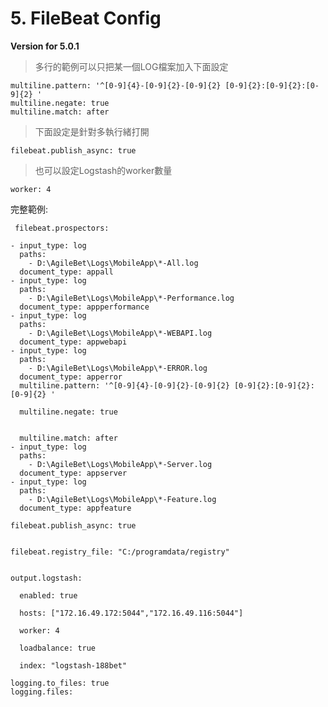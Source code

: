 # 5. FileBeat Config

**Version for 5.0.1**
>多行的範例可以只把某一個LOG檔案加入下面設定    
 
    multiline.pattern: '^[0-9]{4}-[0-9]{2}-[0-9]{2} [0-9]{2}:[0-9]{2}:[0-9]{2} '
    multiline.negate: true
    multiline.match: after  
>下面設定是針對多執行緒打開    

    filebeat.publish_async: true
> 也可以設定Logstash的worker數量

    worker: 4

完整範例:

     filebeat.prospectors:

    - input_type: log
      paths:
        - D:\AgileBet\Logs\MobileApp\*-All.log
      document_type: appall	
    - input_type: log
      paths:
        - D:\AgileBet\Logs\MobileApp\*-Performance.log
      document_type: appperformance	
    - input_type: log
      paths:
        - D:\AgileBet\Logs\MobileApp\*-WEBAPI.log
      document_type: appwebapi	  
    - input_type: log
      paths:
        - D:\AgileBet\Logs\MobileApp\*-ERROR.log
      document_type: apperror	 
      multiline.pattern: '^[0-9]{4}-[0-9]{2}-[0-9]{2} [0-9]{2}:[0-9]{2}:[0-9]{2} '

      multiline.negate: true


      multiline.match: after  
    - input_type: log
      paths:
        - D:\AgileBet\Logs\MobileApp\*-Server.log
      document_type: appserver	  
    - input_type: log
      paths:
        - D:\AgileBet\Logs\MobileApp\*-Feature.log
      document_type: appfeature	  

    filebeat.publish_async: true


    filebeat.registry_file: "C:/programdata/registry"


    output.logstash:

      enabled: true

      hosts: ["172.16.49.172:5044","172.16.49.116:5044"]

      worker: 4

      loadbalance: true

      index: "logstash-188bet"

    logging.to_files: true
    logging.files:



